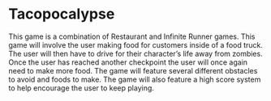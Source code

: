 # Tacopocalypse
This game is a combination of Restaurant and Infinite Runner games. This game will involve the user making food for customers inside of a food truck. The user will then have to drive for their character’s life away from zombies. Once the user has reached another checkpoint the user will once again need to make more food. The game will feature several different obstacles to avoid and foods to make. The game will also feature a high score system to help encourage the user to keep playing.
